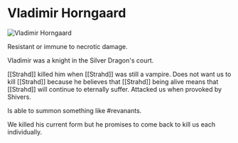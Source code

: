 # Vladimir Horngaard

![Vladimir Horngaard](https://www.dndbeyond.com/avatars/thumbnails/13140/916/1000/1000/637375867089360335.jpeg#.png)

Resistant or immune to necrotic damage. 

Vladimir was a knight in the Silver Dragon's court.

[[Strahd]] killed him when [[Strahd]] was still a vampire. Does not want us to kill [[Strahd]] because he believes that [[Strahd]] being alive means that [[Strahd]] will continue to eternally suffer. Attacked us when provoked by Shivers.

Is able to summon something like #revanants.

We killed his current form but he promises to come back to kill us each individually.

